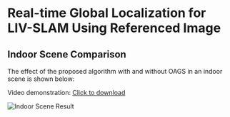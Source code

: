 # Real-time Global Localization for LIV-SLAM Using Referenced Image

## Indoor Scene Comparison

The effect of the proposed algorithm with and without OAGS in an indoor scene is shown below:

Video demonstration: [Click to download](https://github.com/yao-yating/RGL-LIV-SLAM/blob/main/videos/indoor.avi)

![Indoor Scene Result](https://github.com/yao-yating/RGL-LIV-SLAM/blob/main/videos/indoor.gif)
